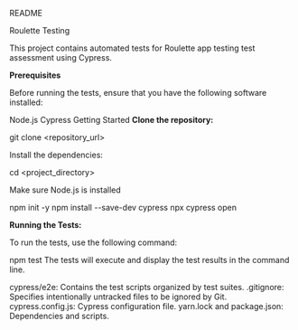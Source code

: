 README

Roulette Testing

This project contains automated tests for Roulette app testing test assessment using Cypress.

**Prerequisites**

Before running the tests, ensure that you have the following software installed:

Node.js
Cypress
Getting Started
**Clone the repository:**

git clone <repository_url>

Install the dependencies:

cd <project_directory> 

Make sure Node.js is installed

npm init -y
npm install --save-dev cypress
npx cypress open

**Running the Tests:**

To run the tests, use the following command:

npm test
The tests will execute and display the test results in the command line.

cypress/e2e: Contains the test scripts organized by test suites.
.gitignore: Specifies intentionally untracked files to be ignored by Git.
cypress.config.js: Cypress configuration file.
yarn.lock and package.json: Dependencies and scripts.
